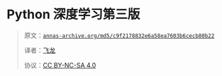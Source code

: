 # Python 深度学习第三版

> 原文：[`annas-archive.org/md5/c9f2178832e6a58ea7603b6cecb80b22`](https://annas-archive.org/md5/c9f2178832e6a58ea7603b6cecb80b22)
> 
> 译者：[飞龙](https://github.com/wizardforcel)
> 
> 协议：[CC BY-NC-SA 4.0](http://creativecommons.org/licenses/by-nc-sa/4.0/)